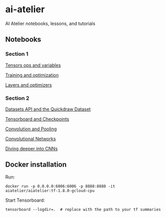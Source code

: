 # ai-atelier
AI Atelier notebooks, lessons, and tutorials

## Notebooks

### Section 1

[Tensors ops and variables](https://colab.research.google.com/drive/1XBJlKVNMbE6DDIvOVxJCiXweegcpZNeT)

[Training and optimization](https://colab.research.google.com/drive/1fH0qKc8XSplWqHYtrFSc5X-QICGngjYD)

[Layers and optimizers](https://colab.research.google.com/drive/1JJ5ySzzPsAXSa0NZcMawiQtCQRXtjnaw)

### Section 2

[Datasets API and the Quickdraw Dataset](https://colab.research.google.com/drive/1cOneywoRDY7ezPQ7FsN8QROLc-iVkXT-)

[Tensorboard and Checkpoints](https://colab.research.google.com/drive/1htd7yqRcfWAcRs6GuSqfDuhL1Brk_qXS)

[Convolution and Pooling](https://colab.research.google.com/drive/17nXAIytqSUCw0bn1Sdj2nF0TBMFRMwPo)

[Convolutional Networks](https://colab.research.google.com/drive/1G-s3zdFsOCTC2Xap0zHPM8YtVOOtZ68f)

[Diving deeper into CNNs](https://colab.research.google.com/drive/1u_fZ2xVpcpu6azXZjeWs8oaxHdF9L6Z6#scrollTo=KgOu27PJXsu3)


## Docker installation

Run:
```
docker run -p 0.0.0.0:6006:6006 -p 8888:8888 -it aiatelier/aiatelier:tf-1.8.0-gcloud-cpu
```

Start Tensorboard:
```
tensorboard --logdir=.  # replace with the path to your tf summaries
```
